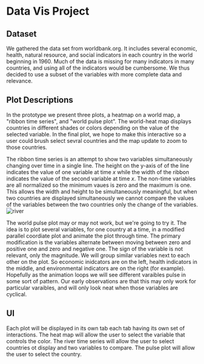 # Data Vis Project

## Dataset

We gathered the data set from worldbank.org. It includes several economic, health, natural resource, and social indicators in each country in the world beginning in 1960. Much of the data is missing for many indicators in many countries, and using all of the indicators would be cumbersome. We thus decided to use a subset of the variables with more complete data and relevance.

## Plot Descriptions

In the prototype we present three plots, a heatmap on a world map, a "ribbon time series", and "world pulse plot". The world-heat map displays countries in different shades or colors depending on the value of the selected variable. In the final plot, we hope to make this interactive so a user could brush select sevral countries and the map update to zoom to those countries.  

The ribbon time series is an attempt to show two variables simultaneously changing over time in a single line. The height on the y-axis of of the line indicates the value of one variable at time $x$ while the width of the ribbon indicates the value of the second variable at time $x$. The non-time variables are all normalized so the minimum vaues is zero and the maximum is one. This allows the width and height to be simultaneously meaningful, but when two countries are displayed simultaneously we cannot compare the values of the variables between the two countries only the change of the variables.
![river](../world_data_vis/screen_shots/time.png?raw=true "River Plot")

The world pulse plot may or may not work, but we're going to try it. The idea is to plot several variables, for one country at a time, in a modified parallel coordiate plot and animate the plot through time. The primary modification is the variables alternate between moving between zero and positive one and zero and negative one. The sign of the variable is not relevant, only the magnitude. We will group similar variables next to each other on the plot. So economic inidcators are on the left, health indicators in the middle, and environmental indicators are on the right (for example). Hopefully as the animation loops we will see different varaibles pulse in some sort of pattern. Our early observations are that this may only work for particular varaibles, and will only look neat when those variables are cyclical.

## UI

Each plot will be displayed in its own tab each tab having its own set of interactions. The heat map will allow the user to select the variable that controls the color. The river time series will allow the user to select countries ot display and two variables to compare. The pulse plot will allow the user to select the country. 


